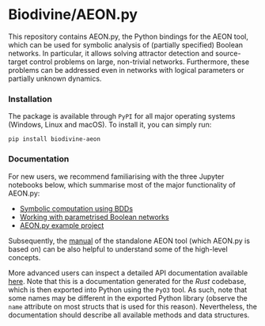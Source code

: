 # Biodivine/AEON.py

This repository contains AEON.py, the Python bindings for the AEON tool, which can be used for symbolic analysis of (partially specified) Boolean networks. In particular, it allows solving attractor detection and source-target control problems on large, non-trivial networks. Furthermore, these problems can be addressed even in networks with logical parameters or partially unknown dynamics.

### Installation

The package is available through `PyPI` for all major operating systems (Windows, Linux and macOS). To install it, you can simply run:

```
pip install biodivine-aeon
```

### Documentation

For new users, we recommend familiarising with the three Jupyter notebooks below, which summarise most of the major functionality of AEON.py:
 - [Symbolic computation using BDDs](https://deepnote.com/project/Aeonpy-Examples-CR33GbmyS2e4tqqZCcCwjA/%2Fexample_bdd.ipynb)
 - [Working with parametrised Boolean networks](https://deepnote.com/project/Aeonpy-Examples-CR33GbmyS2e4tqqZCcCwjA/%2Fexample_bn.ipynb)
 - [AEON.py example project](https://deepnote.com/project/Aeonpy-Examples-CR33GbmyS2e4tqqZCcCwjA/%2Fexample_aeon.ipynb)

Subsequently, the [manual](https://biodivine.fi.muni.cz/aeon/manual/v0.4.0/index.html) of the standalone AEON tool (which AEON.py is based on) can be also helpful to understand some of the high-level concepts.

More advanced users can inspect a detailed API documentation available [here](https://biodivine.fi.muni.cz/docs/aeon-py/v0.1.0/). Note that this is a documentation generated for the *Rust* codebase, which is then exported into Python using the `PyO3` tool. As such, note that some names may be different in the exported Python library (observe the `name` attribute on most structs that is used for this reason). Nevertheless, the documentation should describe all available methods and data structures.